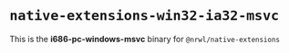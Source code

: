 # `native-extensions-win32-ia32-msvc`

This is the **i686-pc-windows-msvc** binary for `@nrwl/native-extensions`
